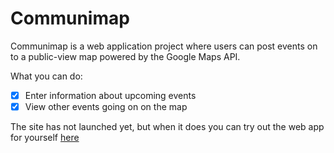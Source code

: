 # Communimap
Communimap is a web application project where users can post events on to a public-view map powered by the Google Maps API. 

What you can do:
- [x] Enter information about upcoming events
- [x] View other events going on on the map

The site has not launched yet, but when it does you can try out the web app for yourself [here](http://communimap.com)




